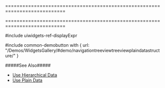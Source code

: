===========================================================================
<!--merge--><!--/merge-->
===========================================================================

<!--fullDescription-->
#include uiwidgets-ref-displayExpr

#include common-demobutton with {
    url: "/Demos/WidgetsGallery/#demo/navigationtreeviewtreeviewplaindatastructure/"
}

#####See Also#####
- [Use Hierarchical Data](/Documentation/Guide/Widgets/TreeView/Use_Hierarchical_Data/)
- [Use Plain Data](/Documentation/Guide/Widgets/TreeView/Use_Plain_Data/)
<!--/fullDescription-->